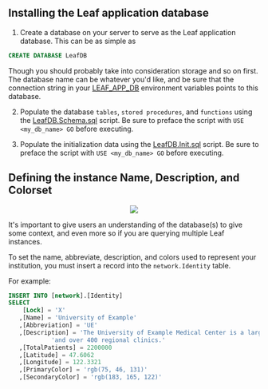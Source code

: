 ## Installing the Leaf application database

1) Create a database on your server to serve as the Leaf application database. This can be as simple as

```sql
CREATE DATABASE LeafDB
```

Though you should probably take into consideration storage and so on first. The database name can be whatever you'd like, and be sure that the connection string in your [LEAF_APP_DB](https://github.com/uwrit/leaf/blob/master/docs/deploy/app/README.md#setting-environment-variables) environment variables points to this database.

2) Populate the database `tables`, `stored procedures`, and `functions` using the [LeafDB.Schema.sql](https://github.com/uwrit/leaf/blob/master/src/db/build/LeafDB.Shema.sql) script. Be sure to preface the script with `USE <my_db_name> GO` before executing.

3) Populate the initialization data using the [LeafDB.Init.sql](https://github.com/uwrit/leaf/blob/master/src/db/build/LeafDB.Init.sql) script. Be sure to preface the script with `USE <my_db_name> GO` before executing.

## Defining the instance Name, Description, and Colorset
<p align="center"><img src="https://github.com/uwrit/leaf/blob/master/docs/admin/images/identity.gif"/></p>
It's important to give users an understanding of the database(s) to give some context, and even more so if you are querying multiple Leaf instances.

To set the name, abbreviate, description, and colors used to represent your institution, you must insert a record into the `network.Identity` table.

For example:

```sql
INSERT INTO [network].[Identity]
SELECT 
    [Lock] = 'X'
   ,[Name] = 'University of Example'
   ,[Abbreviation] = 'UE'
   ,[Description] = 'The University of Example Medical Center is a large medical system representing two hospitals' +
   		    'and over 400 regional clinics.'
   ,[TotalPatients] = 2200000
   ,[Latitude] = 47.6062
   ,[Longitude] = 122.3321
   ,[PrimaryColor] = 'rgb(75, 46, 131)'
   ,[SecondaryColor] = 'rgb(183, 165, 122)'
```
